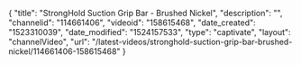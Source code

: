 {
    "title": "StrongHold Suction Grip Bar - Brushed Nickel",
    "description": "",
    "channelid": "114661406",
    "videoid": "158615468",
    "date_created": "1523310039",
    "date_modified": "1524157533",
    "type": "captivate",
    "layout": "channelVideo",
    "url": "\/latest-videos\/stronghold-suction-grip-bar-brushed-nickel\/114661406-158615468"
}